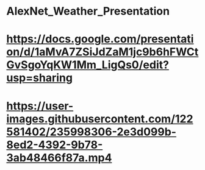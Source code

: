 # AlexNet_Weather_Presentation

# https://docs.google.com/presentation/d/1aMvA7ZSiJdZaM1jc9b6hFWCtGvSgoYqKW1Mm_LigQs0/edit?usp=sharing




# https://user-images.githubusercontent.com/122581402/235998306-2e3d099b-8ed2-4392-9b78-3ab48466f87a.mp4

